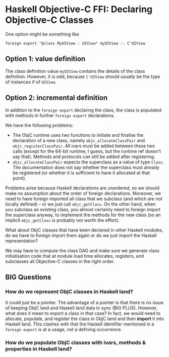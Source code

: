 # Haskell Objective-C FFI: Declaring Objective-C Classes


One option might be something like

```wiki
foreign export "@class MyUIView : UIView" myUIView :: C'UIView
```

## Option 1: value definition


The class definition value `myUIView` contains the details of the class definition.  However, it is odd, because `C'UIView` should usually be the type of instances if of `UIView`.

## Option 2: incremental definition


In addition to the `foreign export` declaring the class, the class is populated with methods in further `foreign export` declarations.


We have the following problems: 

- The ObjC runtime uses two functions to initiate and finalise the declaration of a new class, namely `objc_allocateClassPair` and `objc_registerClassPair`.  All ivars must be added between these two calls (except for the 64-bit runtime, I guess, but the runtime ref doesn't say that).  Methods and protocols can still be added after registering.
- `objc_allocateClassPair` expects the superclass as a value of type `Class`.  The documentation does not say whether the superclass must already be registered (or whether it is sufficient to have it allocated at that point).


Problems arise because Haskell declarations are unordered, so we should make no assumption about the order of foreign declarations.  Moreover, we need to have foreign imported all class that we subclass (and which are not locally defined) – or we just call `objc_getClass`.  On the other hand, when you subclass an existing class, you almost certainly need to foreign import the superclass anyway, to implement the methods for the new class (so an implicit `objc_getClass` is probably not worth the effort).


What about ObjC classes that have been declared in other Haskell modules, do we have to foreign import them again or do we just import the Haskell representation?


We may have to compute the class DAG and make sure we generate class initialisation code that at module load time allocates, registers, and subclasses all Objective-C classes in the right order.

## BIG Questions

### How do we represent ObjC classes in Haskell land?


It could just be a pointer.  The advantage of a pointer is that there is no issue of keeping ObjC land and Haskell land data in sync (BIG PLUS).  However, what does it mean to export a class in that case?  In fact, we would need to allocate, populate, and register the class in ObjC land and then **import** it into Haskell land.  This clashes with that the Haskell identifier mentioned in a `foreign export` is at a usage, not a defining occurrence.

### How do we populate ObjC classes with ivars, methods & properties in Haskell land?